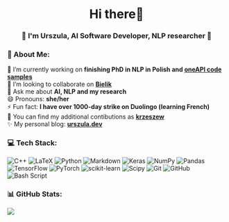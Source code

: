 <h1 align="center">Hi there👋</h1>
<h3 align="center">🐝 I'm Urszula, AI Software Developer, NLP researcher 🌸</h3>

### 💫 About Me:
🔭 I’m currently working on **finishing PhD in NLP in Polish and [oneAPI code samples](https://github.com/oneapi-src/oneAPI-samples)**<br>👯 I’m looking to collaborate on **[Bielik](https://bielik.ai/)**<br><!--🤝 I’m looking for help with<br>🌱 I’m currently learning <br>-->💬 Ask me about **AI, NLP and my research**<br>😄 Pronouns: **she/her**<br>⚡ Fun fact: **I have over 1000-day strike on Duolingo (learning French)** <br>🐧 You can find my additional contibutions as **[krzeszew](https://github.com/krzeszew)**<br> ✨ My personal blog: **[urszula.dev](https://urszula.dev/)**

<!-- ### 🚀 Expertise: -->


### 💻 Tech Stack:
![C++](https://img.shields.io/badge/c++-%2300599C.svg?style=for-the-badge&logo=c%2B%2B&logoColor=white) ![LaTeX](https://img.shields.io/badge/latex-%23008080.svg?style=for-the-badge&logo=latex&logoColor=white) ![Python](https://img.shields.io/badge/python-3670A0?style=for-the-badge&logo=python&logoColor=ffdd54) ![Markdown](https://img.shields.io/badge/markdown-%23000000.svg?style=for-the-badge&logo=markdown&logoColor=white) ![Keras](https://img.shields.io/badge/Keras-%23D00000.svg?style=for-the-badge&logo=Keras&logoColor=white) ![NumPy](https://img.shields.io/badge/numpy-%23013243.svg?style=for-the-badge&logo=numpy&logoColor=white) ![Pandas](https://img.shields.io/badge/pandas-%23150458.svg?style=for-the-badge&logo=pandas&logoColor=white) ![TensorFlow](https://img.shields.io/badge/TensorFlow-%23FF6F00.svg?style=for-the-badge&logo=TensorFlow&logoColor=white) ![PyTorch](https://img.shields.io/badge/PyTorch-%23EE4C2C.svg?style=for-the-badge&logo=PyTorch&logoColor=white) ![scikit-learn](https://img.shields.io/badge/scikit--learn-%23F7931E.svg?style=for-the-badge&logo=scikit-learn&logoColor=white) ![Scipy](https://img.shields.io/badge/SciPy-%230C55A5.svg?style=for-the-badge&logo=scipy&logoColor=%white) ![Git](https://img.shields.io/badge/git-%23F05033.svg?style=for-the-badge&logo=git&logoColor=white) ![GitHub](https://img.shields.io/badge/github-%23121011.svg?style=for-the-badge&logo=github&logoColor=white) ![Bash Script](https://img.shields.io/badge/bash_script-%23121011.svg?style=for-the-badge&logo=gnu-bash&logoColor=white)

### 📊 GitHub Stats:

![](https://github-readme-stats.vercel.app/api/top-langs/?username=Posiadacz07&theme=graywhite&hide_border=true&include_all_commits=true&count_private=true&layout=compact)


<!--
**Posiadacz07/Posiadacz07** is a ✨ _special_ ✨ repository because its `README.md` (this file) appears on your GitHub profile.

Here are some ideas to get you started:

- 🔭 I’m currently working on ...
- 🌱 I’m currently learning ...
- 👯 I’m looking to collaborate on ...
- 🤔 I’m looking for help with ...
- 💬 Ask me about ...
- 📫 How to reach me: ...
- 😄 Pronouns: ...
- ⚡ Fun fact: ...
-->
